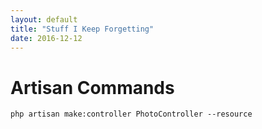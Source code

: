 ```yaml
---
layout: default
title: "Stuff I Keep Forgetting"
date: 2016-12-12
---
```



# Artisan Commands

```
php artisan make:controller PhotoController --resource


```
